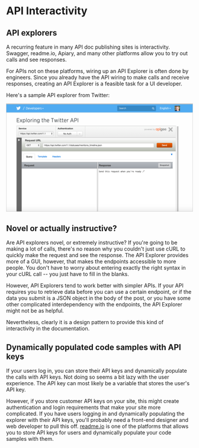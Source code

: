 # API Interactivity

## API explorers

A recurring feature in many API doc publishing sites is interactivity. Swagger, readme.io, Apiary, and many other platforms allow you to try out calls and see responses.

For APIs not on these platforms, wiring up an API Explorer is often done by engineers. Since you already have the API wiring to make calls and receive responses, creating an API Explorer is a feasible task for a UI developer.

Here's a sample API explorer from Twitter:

<a href="https://dev.twitter.com/rest/tools/console"><img src="../images_api/twitterapiexplorer.png" alt="Twitter API Explorer" /></a>

## Novel or actually instructive?

Are API explorers novel, or extremely instructive? If you're going to be making a lot of calls, there's no reason why you couldn't just use cURL to quickly make the request and see the response. The API Explorer provides more of a GUI, however, that makes the endpoints accessible to more people. You don't have to worry about entering exactly the right syntax in your cURL call -- you just have to fill in the blanks.

However, API Explorers tend to work better with simpler APIs. If your API requires you to retrieve data before you can use a certain endpoint, or if the data you submit is a JSON object in the body of the post, or you have some other complicated interdependency with the endpoints, the API Explorer might not be as helpful.

Nevertheless, clearly it is a design pattern to provide this kind of interactivity in the documentation.

## Dynamically populated code samples with API keys

If your users log in, you can store their API keys and dynamically populate the calls with API keys. Not doing so seems a bit lazy with the user experience. The API key can most likely be a variable that stores the user's API key.

However, if you store customer API keys on your site, this might create authentication and login requirements that make your site more complicated. If you have users logging in and dynamically populating the explorer with their API keys, you'll probably need a front-end designer and web developer to pull this off. [readme.io](http://readme.io) is one of the platforms that allows you to store API keys for users and dynamically populate your code samples with them.
